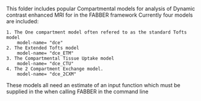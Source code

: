 This folder includes popular Compartmental models for analysis of Dynamic contrast enhanced MRI for in the FABBER framework
Currently four models are included:

    1. The One compartment model often refered to as the standard Tofts model 
        model-name= "dce"
    2. The Extended Tofts model
        model-name= "dce_ETM"
    3. The Compartmental Tissue Uptake model
        model-name= "dce_CTU"
    4. The 2 Compartment Exchange model.
        model-name= "dce_2CXM"
    
These models all need an estimate of an input function which must be supplied in the when calling FABBER in the command line
